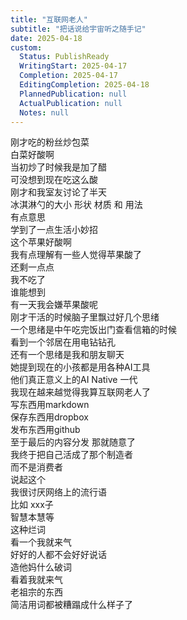 ```yaml
---      
title: "互联网老人"      
subtitle: "把话说给宇宙听之随手记"      
date: 2025-04-18      
custom:      
  Status: PublishReady      
  WritingStart: 2025-04-17      
  Completion: 2025-04-17      
  EditingCompletion: 2025-04-18      
  PlannedPublication: null      
  ActualPublication: null      
  Notes: null      
---            
```

刚才吃的粉丝炒包菜        
白菜好酸啊        
当初炒了时候我是加了醋        
可没想到现在吃这么酸            
刚才和我室友讨论了半天        
冰淇淋勺的大小 形状 材质 和 用法        
有点意思        
学到了一点生活小妙招            
这个苹果好酸啊        
我有点理解有一些人觉得苹果酸了            
还剩一点点        
我不吃了        
谁能想到        
有一天我会嫌苹果酸呢            
刚才干活的时候脑子里飘过好几个思绪        
一个思绪是中午吃完饭出门查看信箱的时候        
看到一个邻居在用电钻钻孔        
还有一个思绪是我和朋友聊天        
她提到现在的小孩都是用各种AI工具        
他们真正意义上的AI Native 一代        
我现在越来越觉得我算互联网老人了        
写东西用markdown        
保存东西用dropbox        
发布东西用github        
至于最后的内容分发 那就随意了        
我终于把自己活成了那个制造者        
而不是消费者            
说起这个        
我很讨厌网络上的流行语        
比如 xxx子        
智慧本慧等        
这种烂词        
看一个我就来气        
好好的人都不会好好说话        
造他妈什么破词        
看着我就来气        
老祖宗的东西        
简洁用词都被糟蹋成什么样子了            
      